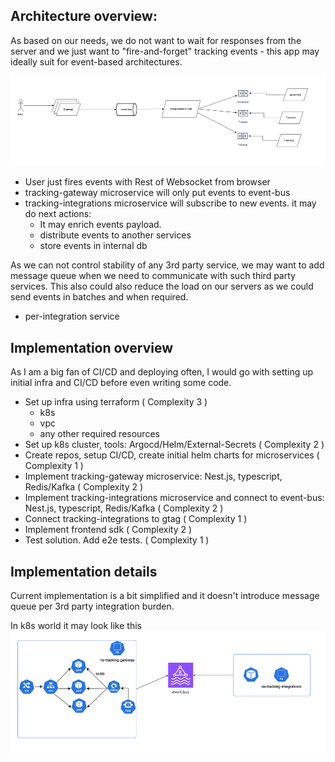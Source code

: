 ## Architecture overview:

As based on our needs, we do not want to wait for responses from the server and 
we just want to "fire-and-forget" tracking events - this app may ideally suit for
event-based architectures.

![img.png](./schemas/img_1.png)

- User just fires events with Rest of Websocket from browser
- tracking-gateway microservice will only put events to event-bus
- tracking-integrations microservice will subscribe to new events. it may do next actions:
  - It may enrich events payload.
  - distribute events to another services
  - store events in internal db

As we can not control stability of any 3rd party service, we may want to add
message queue when we need to communicate with such third party services. This also
could also reduce the load on our servers as we could send events in batches and when required.
- per-integration service

## Implementation overview

As I am a big fan of CI/CD and deploying often, I would go with setting up initial infra and CI/CD
before even writing some code.

- Set up infra using terraform ( Complexity 3 )
  - k8s
  - vpc
  - any other required resources
- Set up k8s cluster, tools: Argocd/Helm/External-Secrets ( Complexity 2 )
- Create repos, setup CI/CD, create initial helm charts for microservices ( Complexity 1 )
- Implement tracking-gateway microservice: Nest.js, typescript, Redis/Kafka ( Complexity 2 )
- Implement tracking-integrations microservice and connect to event-bus: Nest.js, typescript, Redis/Kafka ( Complexity 2 )
- Connect tracking-integrations to gtag ( Complexity 1 )
- Implement frontend sdk ( Complexity 2 )
- Test solution. Add e2e tests. ( Complexity 1 )

## Implementation details

Current implementation is a bit simplified and it doesn't introduce message queue per 3rd party integration burden.

In k8s world it may look like this
![img.png](./schemas/img.png)
